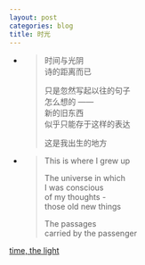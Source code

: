 ```yaml
---
layout: post
categories: blog
title: 时光
---
```

<!-- 
the original
-->
<!--
时间与光阴  
诗的距离而已  

只是忽然想写写以往的句子  
怎么想的 ——  
新的旧东西  
似乎只能存于这样的表达  

这是我出生的地方  

This is where I grew up

The universe in which  
I was conscious  
of my thoughts -  
those old new things  

The passages  
carried by the passenger  
-->
<div class='shiguang'>
<ul>
	<li>
		<blockquote class='chinese'>
			<p>时间与光阴</br>
			诗的距离而已</p>
			<p>只是忽然写起以往的句子</br>
			怎么想的 ——</br>
			新的旧东西</br>
			似乎只能存于这样的表达</p>
			<p>这是我出生的地方</p>
		</blockquote>
	</li>
	<li>
		<blockquote>
			<p>This is where I grew up</p>
			<p>The universe in which<br>
			I was conscious<br>
			of my thoughts -<br>
			those old new things</p>
			<p>The passages<br>
			carried by the passenger</p>
		</blockquote>
	</li>
</ul>
<p><a href='https://raw.github.com/jueyang/jueyang.github.com/master/_posts/blogposts/2013-10-24-time-the-light.md'>
	time, the light
</a></p>
</div>



